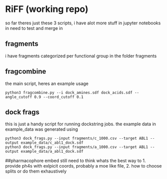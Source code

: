 # RiFF (working repo)
so far theres just these 3 scripts, i have alot more stuff in jupyter notebooks in need to test and merge in
## fragments
i have fragments categorized per functional group in the folder fragments
## fragcombine
the main script, heres an example usage
```
python3 fragcombine.py --i dock_amines.sdf dock_acids.sdf --angle_cutoff 0.9 --coord_cutoff 0.1
```

## dock frags
this is just a handy script for running dockstring jobs. the example data in example_data was generated using
```
python3 dock_frags.py --input fragments/c_1000.csv --target ABL1 --output example_data/c_abl1_dock.sdf
python3 dock_frags.py --input fragments/a_1000.csv --target ABL1 --output example_data/a_abl1_dock.sdf
```
##pharmacophore embed
still need to think whats the best way to 1. provide ph4s with exlpicit coords, probably a moe like file, 2. how to choose splits or do them exhaustively
